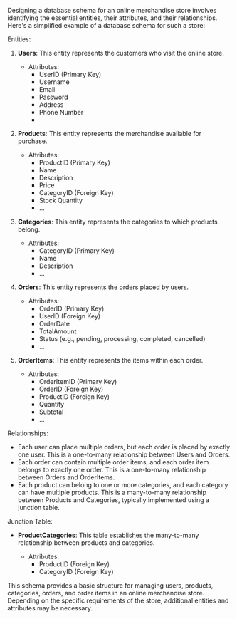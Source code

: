 Designing a database schema for an online merchandise store involves identifying the essential entities, their attributes, and their relationships. Here's a simplified example of a database schema for such a store:

Entities:

1. **Users**: This entity represents the customers who visit the online store.

   - Attributes:
     - UserID (Primary Key)
     - Username
     - Email
     - Password
     - Address
     - Phone Number
     - 
2. **Products**: This entity represents the merchandise available for purchase.

   - Attributes:
     - ProductID (Primary Key)
     - Name
     - Description
     - Price
     - CategoryID (Foreign Key)
     - Stock Quantity
     - ...

3. **Categories**: This entity represents the categories to which products belong.

   - Attributes:
     - CategoryID (Primary Key)
     - Name
     - Description
     - ...

4. **Orders**: This entity represents the orders placed by users.

   - Attributes:
     - OrderID (Primary Key)
     - UserID (Foreign Key)
     - OrderDate
     - TotalAmount
     - Status (e.g., pending, processing, completed, cancelled)
     - ...

5. **OrderItems**: This entity represents the items within each order.

   - Attributes:
     - OrderItemID (Primary Key)
     - OrderID (Foreign Key)
     - ProductID (Foreign Key)
     - Quantity
     - Subtotal
     - ...

Relationships:

- Each user can place multiple orders, but each order is placed by exactly one user. This is a one-to-many relationship between Users and Orders.
- Each order can contain multiple order items, and each order item belongs to exactly one order. This is a one-to-many relationship between Orders and OrderItems.
- Each product can belong to one or more categories, and each category can have multiple products. This is a many-to-many relationship between Products and Categories, typically implemented using a junction table.

Junction Table:

- **ProductCategories**: This table establishes the many-to-many relationship between products and categories.

  - Attributes:
    - ProductID (Foreign Key)
    - CategoryID (Foreign Key)

This schema provides a basic structure for managing users, products, categories, orders, and order items in an online merchandise store. Depending on the specific requirements of the store, additional entities and attributes may be necessary.

